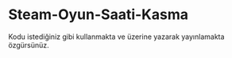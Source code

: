 # Steam-Oyun-Saati-Kasma
Kodu istediğiniz gibi kullanmakta ve üzerine yazarak yayınlamakta özgürsünüz.
